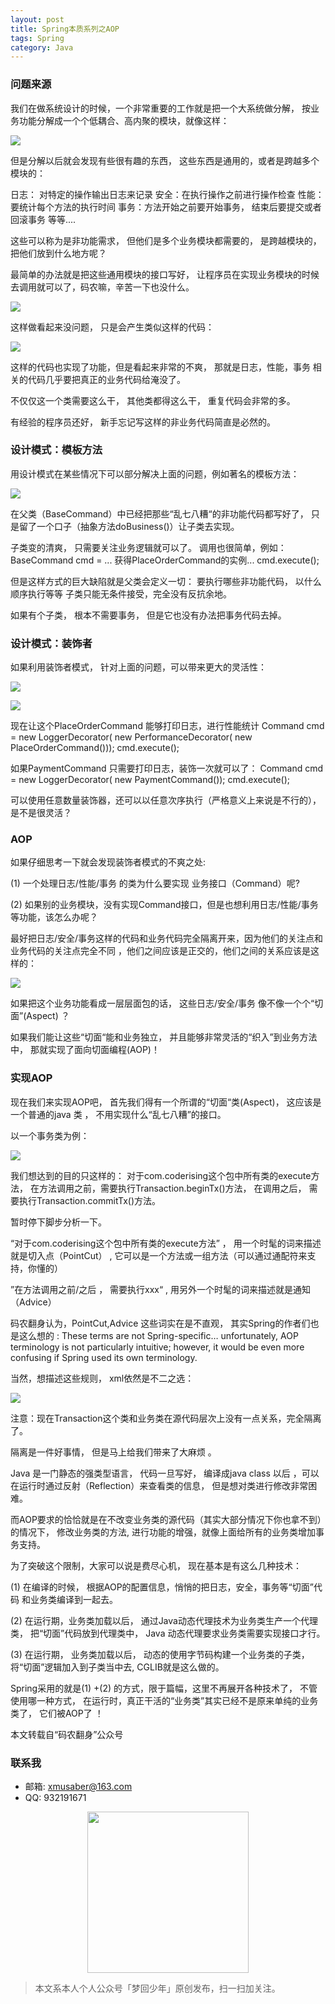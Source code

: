 ```yaml
---
layout: post
title: Spring本质系列之AOP
tags: Spring
category: Java
---
```


### 问题来源

我们在做系统设计的时候，一个非常重要的工作就是把一个大系统做分解， 按业务功能分解成一个个低耦合、高内聚的模块，就像这样：

![](http://7xlkoc.com1.z0.glb.clouddn.com/aop1.jpg)

但是分解以后就会发现有些很有趣的东西， 这些东西是通用的，或者是跨越多个模块的：

日志： 对特定的操作输出日志来记录
安全：在执行操作之前进行操作检查
性能：要统计每个方法的执行时间
事务：方法开始之前要开始事务， 结束后要提交或者回滚事务
等等....

这些可以称为是非功能需求， 但他们是多个业务模块都需要的， 是跨越模块的， 把他们放到什么地方呢？

最简单的办法就是把这些通用模块的接口写好， 让程序员在实现业务模块的时候去调用就可以了，码农嘛，辛苦一下也没什么。

![](http://7xlkoc.com1.z0.glb.clouddn.com/aop2.jpg)

这样做看起来没问题， 只是会产生类似这样的代码：

![](http://7xlkoc.com1.z0.glb.clouddn.com/aop3.jpg)

这样的代码也实现了功能，但是看起来非常的不爽， 那就是日志，性能，事务 相关的代码几乎要把真正的业务代码给淹没了。

不仅仅这一个类需要这么干， 其他类都得这么干， 重复代码会非常的多。

有经验的程序员还好， 新手忘记写这样的非业务代码简直是必然的。

### 设计模式：模板方法

用设计模式在某些情况下可以部分解决上面的问题，例如著名的模板方法：

![](http://7xlkoc.com1.z0.glb.clouddn.com/aop5.jpg)

在父类（BaseCommand）中已经把那些“乱七八糟“的非功能代码都写好了， 只是留了一个口子（抽象方法doBusiness()）让子类去实现。

子类变的清爽， 只需要关注业务逻辑就可以了。
调用也很简单，例如：
BaseCommand  cmd = ...  获得PlaceOrderCommand的实例...
cmd.execute();

但是这样方式的巨大缺陷就是父类会定义一切： 要执行哪些非功能代码， 以什么顺序执行等等
子类只能无条件接受，完全没有反抗余地。

如果有个子类， 根本不需要事务， 但是它也没有办法把事务代码去掉。

### 设计模式：装饰者

如果利用装饰者模式， 针对上面的问题，可以带来更大的灵活性：

![](http://7xlkoc.com1.z0.glb.clouddn.com/aop4.jpg)

![](http://7xlkoc.com1.z0.glb.clouddn.com/aop6.jpg)

现在让这个PlaceOrderCommand 能够打印日志，进行性能统计
Command cmd = new LoggerDecorator(
    new PerformanceDecorator(
        new PlaceOrderCommand()));
cmd.execute();

如果PaymentCommand 只需要打印日志，装饰一次就可以了：
Command cmd = new LoggerDecorator(
    new PaymentCommand());
cmd.execute();

可以使用任意数量装饰器，还可以以任意次序执行（严格意义上来说是不行的）， 是不是很灵活？ 

### AOP

如果仔细思考一下就会发现装饰者模式的不爽之处:

(1)  一个处理日志/性能/事务 的类为什么要实现 业务接口（Command）呢?

(2) 如果别的业务模块，没有实现Command接口，但是也想利用日志/性能/事务等功能，该怎么办呢？

最好把日志/安全/事务这样的代码和业务代码完全隔离开来，因为他们的关注点和业务代码的关注点完全不同 ，他们之间应该是正交的，他们之间的关系应该是这样的：

![](http://7xlkoc.com1.z0.glb.clouddn.com/aop7.jpg)

如果把这个业务功能看成一层层面包的话， 这些日志/安全/事务 像不像一个个“切面”(Aspect) ？

如果我们能让这些“切面“能和业务独立，  并且能够非常灵活的“织入”到业务方法中， 那就实现了面向切面编程(AOP)！

### 实现AOP

现在我们来实现AOP吧， 首先我们得有一个所谓的“切面“类(Aspect)， 这应该是一个普通的java 类 ， 不用实现什么“乱七八糟”的接口。

以一个事务类为例：

![](http://7xlkoc.com1.z0.glb.clouddn.com/aop8.jpg)

我们想达到的目的只这样的： 对于com.coderising这个包中所有类的execute方法， 在方法调用之前，需要执行Transaction.beginTx()方法， 在调用之后， 需要执行Transaction.commitTx()方法。

暂时停下脚步分析一下。

“对于com.coderising这个包中所有类的execute方法” ， 用一个时髦的词来描述就是切入点（PointCut） , 它可以是一个方法或一组方法（可以通过通配符来支持，你懂的）

”在方法调用之前/之后 ， 需要执行xxx“ , 用另外一个时髦的词来描述就是通知（Advice）

码农翻身认为，PointCut,Advice 这些词实在是不直观， 其实Spring的作者们也是这么想的 :  These terms are not Spring-specific… unfortunately, AOP terminology is not particularly intuitive; however, it would be even more confusing if Spring used its own terminology.

当然，想描述这些规则， xml依然是不二之选：

![](http://7xlkoc.com1.z0.glb.clouddn.com/aop9.jpg)

注意：现在Transaction这个类和业务类在源代码层次上没有一点关系，完全隔离了。

隔离是一件好事情， 但是马上给我们带来了大麻烦 。
 
Java 是一门静态的强类型语言， 代码一旦写好， 编译成java class 以后 ，可以在运行时通过反射（Reflection）来查看类的信息， 但是想对类进行修改非常困难。 

而AOP要求的恰恰就是在不改变业务类的源代码（其实大部分情况下你也拿不到）的情况下， 修改业务类的方法, 进行功能的增强，就像上面给所有的业务类增加事务支持。

为了突破这个限制，大家可以说是费尽心机， 现在基本是有这么几种技术：

(1) 在编译的时候， 根据AOP的配置信息，悄悄的把日志，安全，事务等“切面”代码 和业务类编译到一起去。

(2) 在运行期，业务类加载以后， 通过Java动态代理技术为业务类生产一个代理类， 把“切面”代码放到代理类中，  Java 动态代理要求业务类需要实现接口才行。

(3) 在运行期， 业务类加载以后， 动态的使用字节码构建一个业务类的子类，将“切面”逻辑加入到子类当中去, CGLIB就是这么做的。

Spring采用的就是(1) +(2) 的方式，限于篇幅，这里不再展开各种技术了， 不管使用哪一种方式， 在运行时，真正干活的“业务类”其实已经不是原来单纯的业务类了， 它们被AOP了 ！

本文转载自“码农翻身”公众号

### 联系我

- 邮箱: xmusaber@163.com
- QQ: 932191671

<div align="center">
<img src="http://rann.cc/assets/img/qrcode-logo.png" width="258" height="258" />
</div>

> 本文系本人个人公众号「梦回少年」原创发布，扫一扫加关注。